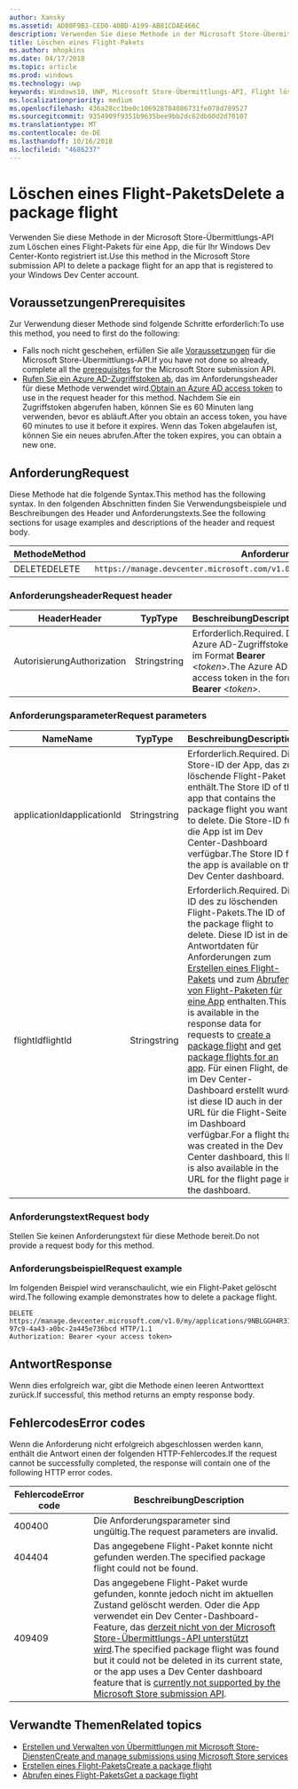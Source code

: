 ```yaml
---
author: Xansky
ms.assetid: AD80F9B3-CED0-40BD-A199-AB81CDAE466C
description: Verwenden Sie diese Methode in der Microsoft Store-Übermittlungs-API zum Löschen eines Flight-Pakets für eine App, die für Ihr Windows Dev Center-Konto registriert ist.
title: Löschen eines Flight-Pakets
ms.author: mhopkins
ms.date: 04/17/2018
ms.topic: article
ms.prod: windows
ms.technology: uwp
keywords: Windows10, UWP, Microsoft Store-Übermittlungs-API, Flight löschen
ms.localizationpriority: medium
ms.openlocfilehash: 436a28cc1be0c106928784086731fe078d789527
ms.sourcegitcommit: 9354909f9351b9635bee9bb2dc62db60d2d70107
ms.translationtype: MT
ms.contentlocale: de-DE
ms.lasthandoff: 10/16/2018
ms.locfileid: "4686237"
---
```

# <a name="delete-a-package-flight"></a><span data-ttu-id="eeae1-104">Löschen eines Flight-Pakets</span><span class="sxs-lookup"><span data-stu-id="eeae1-104">Delete a package flight</span></span>

<span data-ttu-id="eeae1-105">Verwenden Sie diese Methode in der Microsoft Store-Übermittlungs-API zum Löschen eines Flight-Pakets für eine App, die für Ihr Windows Dev Center-Konto registriert ist.</span><span class="sxs-lookup"><span data-stu-id="eeae1-105">Use this method in the Microsoft Store submission API to delete a package flight for an app that is registered to your Windows Dev Center account.</span></span>


## <a name="prerequisites"></a><span data-ttu-id="eeae1-106">Voraussetzungen</span><span class="sxs-lookup"><span data-stu-id="eeae1-106">Prerequisites</span></span>

<span data-ttu-id="eeae1-107">Zur Verwendung dieser Methode sind folgende Schritte erforderlich:</span><span class="sxs-lookup"><span data-stu-id="eeae1-107">To use this method, you need to first do the following:</span></span>

* <span data-ttu-id="eeae1-108">Falls noch nicht geschehen, erfüllen Sie alle [Voraussetzungen](create-and-manage-submissions-using-windows-store-services.md#prerequisites) für die Microsoft Store-Übermittlungs-API.</span><span class="sxs-lookup"><span data-stu-id="eeae1-108">If you have not done so already, complete all the [prerequisites](create-and-manage-submissions-using-windows-store-services.md#prerequisites) for the Microsoft Store submission API.</span></span>
* <span data-ttu-id="eeae1-109">[Rufen Sie ein Azure AD-Zugriffstoken ab](create-and-manage-submissions-using-windows-store-services.md#obtain-an-azure-ad-access-token), das im Anforderungsheader für diese Methode verwendet wird.</span><span class="sxs-lookup"><span data-stu-id="eeae1-109">[Obtain an Azure AD access token](create-and-manage-submissions-using-windows-store-services.md#obtain-an-azure-ad-access-token) to use in the request header for this method.</span></span> <span data-ttu-id="eeae1-110">Nachdem Sie ein Zugriffstoken abgerufen haben, können Sie es 60 Minuten lang verwenden, bevor es abläuft.</span><span class="sxs-lookup"><span data-stu-id="eeae1-110">After you obtain an access token, you have 60 minutes to use it before it expires.</span></span> <span data-ttu-id="eeae1-111">Wenn das Token abgelaufen ist, können Sie ein neues abrufen.</span><span class="sxs-lookup"><span data-stu-id="eeae1-111">After the token expires, you can obtain a new one.</span></span>

## <a name="request"></a><span data-ttu-id="eeae1-112">Anforderung</span><span class="sxs-lookup"><span data-stu-id="eeae1-112">Request</span></span>

<span data-ttu-id="eeae1-113">Diese Methode hat die folgende Syntax.</span><span class="sxs-lookup"><span data-stu-id="eeae1-113">This method has the following syntax.</span></span> <span data-ttu-id="eeae1-114">In den folgenden Abschnitten finden Sie Verwendungsbeispiele und Beschreibungen des Header und Anforderungstexts.</span><span class="sxs-lookup"><span data-stu-id="eeae1-114">See the following sections for usage examples and descriptions of the header and request body.</span></span>

| <span data-ttu-id="eeae1-115">Methode</span><span class="sxs-lookup"><span data-stu-id="eeae1-115">Method</span></span> | <span data-ttu-id="eeae1-116">Anforderungs-URI</span><span class="sxs-lookup"><span data-stu-id="eeae1-116">Request URI</span></span>                                                      |
|--------|------------------------------------------------------------------|
| <span data-ttu-id="eeae1-117">DELETE</span><span class="sxs-lookup"><span data-stu-id="eeae1-117">DELETE</span></span>    | ```https://manage.devcenter.microsoft.com/v1.0/my/applications/{applicationId}/flights/{flightId}``` |


### <a name="request-header"></a><span data-ttu-id="eeae1-118">Anforderungsheader</span><span class="sxs-lookup"><span data-stu-id="eeae1-118">Request header</span></span>

| <span data-ttu-id="eeae1-119">Header</span><span class="sxs-lookup"><span data-stu-id="eeae1-119">Header</span></span>        | <span data-ttu-id="eeae1-120">Typ</span><span class="sxs-lookup"><span data-stu-id="eeae1-120">Type</span></span>   | <span data-ttu-id="eeae1-121">Beschreibung</span><span class="sxs-lookup"><span data-stu-id="eeae1-121">Description</span></span>                                                                 |
|---------------|--------|-----------------------------------------------------------------------------|
| <span data-ttu-id="eeae1-122">Autorisierung</span><span class="sxs-lookup"><span data-stu-id="eeae1-122">Authorization</span></span> | <span data-ttu-id="eeae1-123">String</span><span class="sxs-lookup"><span data-stu-id="eeae1-123">string</span></span> | <span data-ttu-id="eeae1-124">Erforderlich.</span><span class="sxs-lookup"><span data-stu-id="eeae1-124">Required.</span></span> <span data-ttu-id="eeae1-125">Das Azure AD-Zugriffstoken im Format **Bearer** &lt;*token*&gt;.</span><span class="sxs-lookup"><span data-stu-id="eeae1-125">The Azure AD access token in the form **Bearer** &lt;*token*&gt;.</span></span> |


### <a name="request-parameters"></a><span data-ttu-id="eeae1-126">Anforderungsparameter</span><span class="sxs-lookup"><span data-stu-id="eeae1-126">Request parameters</span></span>

| <span data-ttu-id="eeae1-127">Name</span><span class="sxs-lookup"><span data-stu-id="eeae1-127">Name</span></span>        | <span data-ttu-id="eeae1-128">Typ</span><span class="sxs-lookup"><span data-stu-id="eeae1-128">Type</span></span>   | <span data-ttu-id="eeae1-129">Beschreibung</span><span class="sxs-lookup"><span data-stu-id="eeae1-129">Description</span></span>                                                                 |
|---------------|--------|-----------------------------------------------------------------------------|
| <span data-ttu-id="eeae1-130">applicationId</span><span class="sxs-lookup"><span data-stu-id="eeae1-130">applicationId</span></span> | <span data-ttu-id="eeae1-131">String</span><span class="sxs-lookup"><span data-stu-id="eeae1-131">string</span></span> | <span data-ttu-id="eeae1-132">Erforderlich.</span><span class="sxs-lookup"><span data-stu-id="eeae1-132">Required.</span></span> <span data-ttu-id="eeae1-133">Die Store-ID der App, das zu löschende Flight-Paket enthält.</span><span class="sxs-lookup"><span data-stu-id="eeae1-133">The Store ID of the app that contains the package flight you want to delete.</span></span> <span data-ttu-id="eeae1-134">Die Store-ID für die App ist im Dev Center-Dashboard verfügbar.</span><span class="sxs-lookup"><span data-stu-id="eeae1-134">The Store ID for the app is available on the Dev Center dashboard.</span></span>  |
| <span data-ttu-id="eeae1-135">flightId</span><span class="sxs-lookup"><span data-stu-id="eeae1-135">flightId</span></span> | <span data-ttu-id="eeae1-136">String</span><span class="sxs-lookup"><span data-stu-id="eeae1-136">string</span></span> | <span data-ttu-id="eeae1-137">Erforderlich.</span><span class="sxs-lookup"><span data-stu-id="eeae1-137">Required.</span></span> <span data-ttu-id="eeae1-138">Die ID des zu löschenden Flight-Pakets.</span><span class="sxs-lookup"><span data-stu-id="eeae1-138">The ID of the package flight to delete.</span></span> <span data-ttu-id="eeae1-139">Diese ID ist in den Antwortdaten für Anforderungen zum [Erstellen eines Flight-Pakets](create-a-flight.md) und zum [Abrufen von Flight-Paketen für eine App](get-flights-for-an-app.md) enthalten.</span><span class="sxs-lookup"><span data-stu-id="eeae1-139">This ID is available in the response data for requests to [create a package flight](create-a-flight.md) and [get package flights for an app](get-flights-for-an-app.md).</span></span> <span data-ttu-id="eeae1-140">Für einen Flight, der im Dev Center-Dashboard erstellt wurde, ist diese ID auch in der URL für die Flight-Seite im Dashboard verfügbar.</span><span class="sxs-lookup"><span data-stu-id="eeae1-140">For a flight that was created in the Dev Center dashboard, this ID is also available in the URL for the flight page in the dashboard.</span></span>  |


### <a name="request-body"></a><span data-ttu-id="eeae1-141">Anforderungstext</span><span class="sxs-lookup"><span data-stu-id="eeae1-141">Request body</span></span>

<span data-ttu-id="eeae1-142">Stellen Sie keinen Anforderungstext für diese Methode bereit.</span><span class="sxs-lookup"><span data-stu-id="eeae1-142">Do not provide a request body for this method.</span></span>


### <a name="request-example"></a><span data-ttu-id="eeae1-143">Anforderungsbeispiel</span><span class="sxs-lookup"><span data-stu-id="eeae1-143">Request example</span></span>

<span data-ttu-id="eeae1-144">Im folgenden Beispiel wird veranschaulicht, wie ein Flight-Paket gelöscht wird.</span><span class="sxs-lookup"><span data-stu-id="eeae1-144">The following example demonstrates how to delete a package flight.</span></span>

```
DELETE https://manage.devcenter.microsoft.com/v1.0/my/applications/9NBLGGH4R315/flights/43e448df-97c9-4a43-a0bc-2a445e736bcd HTTP/1.1
Authorization: Bearer <your access token>
```

## <a name="response"></a><span data-ttu-id="eeae1-145">Antwort</span><span class="sxs-lookup"><span data-stu-id="eeae1-145">Response</span></span>

<span data-ttu-id="eeae1-146">Wenn dies erfolgreich war, gibt die Methode einen leeren Antworttext zurück.</span><span class="sxs-lookup"><span data-stu-id="eeae1-146">If successful, this method returns an empty response body.</span></span>

## <a name="error-codes"></a><span data-ttu-id="eeae1-147">Fehlercodes</span><span class="sxs-lookup"><span data-stu-id="eeae1-147">Error codes</span></span>

<span data-ttu-id="eeae1-148">Wenn die Anforderung nicht erfolgreich abgeschlossen werden kann, enthält die Antwort einen der folgenden HTTP-Fehlercodes.</span><span class="sxs-lookup"><span data-stu-id="eeae1-148">If the request cannot be successfully completed, the response will contain one of the following HTTP error codes.</span></span>

| <span data-ttu-id="eeae1-149">Fehlercode</span><span class="sxs-lookup"><span data-stu-id="eeae1-149">Error code</span></span> |  <span data-ttu-id="eeae1-150">Beschreibung</span><span class="sxs-lookup"><span data-stu-id="eeae1-150">Description</span></span>                                                                                                                                                                           |
|--------|------------------|
| <span data-ttu-id="eeae1-151">400</span><span class="sxs-lookup"><span data-stu-id="eeae1-151">400</span></span>  | <span data-ttu-id="eeae1-152">Die Anforderungsparameter sind ungültig.</span><span class="sxs-lookup"><span data-stu-id="eeae1-152">The request parameters are invalid.</span></span> |
| <span data-ttu-id="eeae1-153">404</span><span class="sxs-lookup"><span data-stu-id="eeae1-153">404</span></span>  | <span data-ttu-id="eeae1-154">Das angegebene Flight-Paket konnte nicht gefunden werden.</span><span class="sxs-lookup"><span data-stu-id="eeae1-154">The specified package flight could not be found.</span></span>  |
| <span data-ttu-id="eeae1-155">409</span><span class="sxs-lookup"><span data-stu-id="eeae1-155">409</span></span>  | <span data-ttu-id="eeae1-156">Das angegebene Flight-Paket wurde gefunden, konnte jedoch nicht im aktuellen Zustand gelöscht werden. Oder die App verwendet ein Dev Center-Dashboard-Feature, das [derzeit nicht von der Microsoft Store-Übermittlungs-API unterstützt wird](create-and-manage-submissions-using-windows-store-services.md#not_supported).</span><span class="sxs-lookup"><span data-stu-id="eeae1-156">The specified package flight was found but it could not be deleted in its current state, or the app uses a Dev Center dashboard feature that is [currently not supported by the Microsoft Store submission API](create-and-manage-submissions-using-windows-store-services.md#not_supported).</span></span> |   


## <a name="related-topics"></a><span data-ttu-id="eeae1-157">Verwandte Themen</span><span class="sxs-lookup"><span data-stu-id="eeae1-157">Related topics</span></span>

* [<span data-ttu-id="eeae1-158">Erstellen und Verwalten von Übermittlungen mit Microsoft Store-Diensten</span><span class="sxs-lookup"><span data-stu-id="eeae1-158">Create and manage submissions using Microsoft Store services</span></span>](create-and-manage-submissions-using-windows-store-services.md)
* [<span data-ttu-id="eeae1-159">Erstellen eines Flight-Pakets</span><span class="sxs-lookup"><span data-stu-id="eeae1-159">Create a package flight</span></span>](create-a-flight.md)
* [<span data-ttu-id="eeae1-160">Abrufen eines Flight-Pakets</span><span class="sxs-lookup"><span data-stu-id="eeae1-160">Get a package flight</span></span>](get-a-flight.md)
